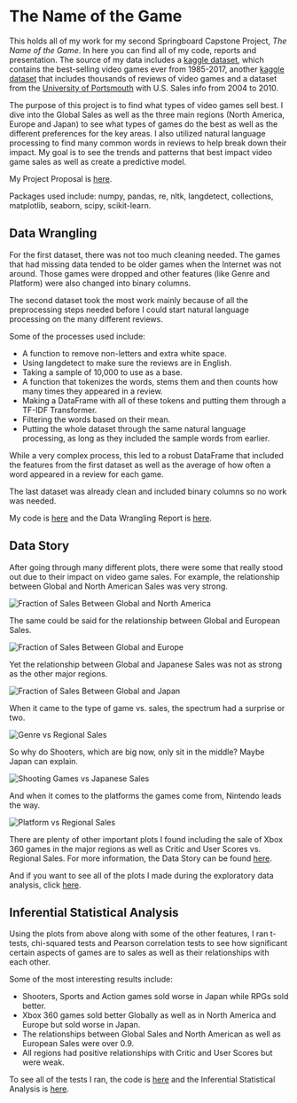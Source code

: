# The Name of the Game

This holds all of my work for my second Springboard Capstone Project, *The Name of the Game*. In here you can find all of my code, reports and presentation. The source of my data includes a [kaggle dataset](https://www.kaggle.com/rush4ratio/video-game-sales-with-ratings), which contains the best-selling video games ever from 1985-2017, another [kaggle dataset](https://www.kaggle.com/dahlia25/metacritic-video-game-comments#metacritic_game_user_comments.csv) that includes thousands of reviews of video games and a dataset from the [University of Portsmouth](https://researchportal.port.ac.uk/portal/en/datasets/video-games-dataset(d4fe28cd-1e44-4d2f-9db6-85b347bf761e).html) with U.S. Sales info from 2004 to 2010.

The purpose of this project is to find what types of video games sell best. I dive into the Global Sales as well as the three main regions (North America, Europe and Japan) to see what types of games do the best as well as the different preferences for the key areas. I also utilized natural language processing to find many common words in reviews to help break down their impact. My goal is to see the trends and patterns that best impact video game sales as well as create a predictive model.

My Project Proposal is [here](https://github.com/SportsReiter12/Data-Science/blob/master/Video%20Game%20Capstone%20Project/Video%20Game%20Capstone%20Project%20Proposal.pdf).

Packages used include: numpy, pandas, re, nltk, langdetect, collections, matplotlib, seaborn, scipy, scikit-learn.

## Data Wrangling

For the first dataset, there was not too much cleaning needed. The games that had missing data tended to be older games when the Internet was not around. Those games were dropped and other features (like Genre and Platform) were also changed into binary columns.

The second dataset took the most work mainly because of all the preprocessing steps needed before I could start natural language processing on the many different reviews.

Some of the processes used include:
  - A function to remove non-letters and extra white space.
  - Using langdetect to make sure the reviews are in English.
  - Taking a sample of 10,000 to use as a base.
  - A function that tokenizes the words, stems them and then counts how many times they appeared in a review.
  - Making a DataFrame with all of these tokens and putting them through a TF-IDF Transformer.
  - Filtering the words based on their mean.
  - Putting the whole dataset through the same natural language processing, as long as they included the sample words from earlier.
  
While a very complex process, this led to a robust DataFrame that included the features from the first dataset as well as the average of how often a word appeared in a review for each game.

The last dataset was already clean and included binary columns so no work was needed.

My code is [here](https://github.com/SportsReiter12/Data-Science/blob/master/Video%20Game%20Capstone%20Project/Data%20Wrangling/Video%20Game%20Capstone%20Project%20Data%20Wrangling.ipynb) and the Data Wrangling Report is [here](https://github.com/SportsReiter12/Data-Science/blob/master/Video%20Game%20Capstone%20Project/Data%20Wrangling/Video%20Game%20Capstone%20Data%20Wrangling%20Report.pdf).

## Data Story

After going through many different plots, there were some that really stood out due to their impact on video game sales. For example, the relationship between Global and North American Sales was very strong.

![Fraction of Sales Between Global and North America](https://user-images.githubusercontent.com/37318222/54299426-160f3c00-4578-11e9-836f-95deab6d0815.jpeg)

The same could be said for the relationship between Global and European Sales.

![Fraction of Sales Between Global and Europe](https://user-images.githubusercontent.com/37318222/54299507-4656da80-4578-11e9-910a-31ae5b2c4d53.jpeg)

Yet the relationship between Global and Japanese Sales was not as strong as the other major regions.

![Fraction of Sales Between Global and Japan](https://user-images.githubusercontent.com/37318222/54299537-566eba00-4578-11e9-967a-9e545ec9761e.jpeg)

When it came to the type of game vs. sales, the spectrum had a surprise or two.

![Genre vs Regional Sales](https://user-images.githubusercontent.com/37318222/54300379-f8db6d00-4579-11e9-8c69-d4feb6bf71a3.jpeg)

So why do Shooters, which are big now, only sit in the middle? Maybe Japan can explain.

![Shooting Games vs  Japanese Sales](https://user-images.githubusercontent.com/37318222/54300661-8e76fc80-457a-11e9-97ae-f8d94d4022db.png)

And when it comes to the platforms the games come from, Nintendo leads the way.

![Platform vs  Regional Sales](https://user-images.githubusercontent.com/37318222/54300493-38a25480-457a-11e9-9efb-f8b51b48ad49.jpeg)

There are plenty of other important plots I found including the sale of Xbox 360 games in the major regions as well as Critic and User Scores vs. Regional Sales. For more information, the Data Story can be found [here](https://github.com/SportsReiter12/Data-Science/blob/master/Video%20Game%20Capstone%20Project/Data%20Storytelling/Video%20Game%20Capstone%20Data%20Story.ipynb).
 
And if you want to see all of the plots I made during the exploratory data analysis, click [here](https://github.com/SportsReiter12/Data-Science/blob/master/Video%20Game%20Capstone%20Project/Data%20Storytelling/Video%20Game%20Capstone%20EDA%20-%20Plots.ipynb).
 
## Inferential Statistical Analysis
 
Using the plots from above along with some of the other features, I ran t-tests, chi-squared tests and Pearson correlation tests to see how significant certain aspects of games are to sales as well as their relationships with each other.
 
Some of the most interesting results include:
   - Shooters, Sports and Action games sold worse in Japan while RPGs sold better.
   - Xbox 360 games sold better Globally as well as in North America and Europe but sold worse in Japan.
   - The relationships between Global Sales and North American as well as European Sales were over 0.9.
   - All regions had positive relationships with Critic and User Scores but were weak.
   
To see all of the tests I ran, the code is [here](https://github.com/SportsReiter12/Data-Science/blob/master/Video%20Game%20Capstone%20Project/Inferential%20Statistics/Video%20Game%20Capstone%20EDA%20-%20Inferential%20Statistics.ipynb) and the Inferential Statistical Analysis is [here](https://github.com/SportsReiter12/Data-Science/blob/master/Video%20Game%20Capstone%20Project/Inferential%20Statistics/Video%20Game%20Capstone%20Inferential%20Statistical%20Analysis.pdf).
